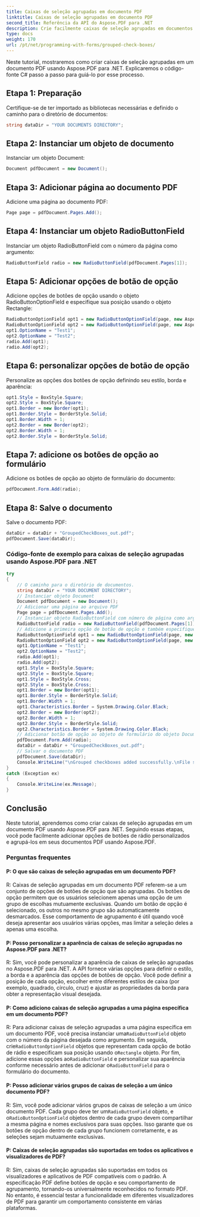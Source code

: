 ```yaml
---
title: Caixas de seleção agrupadas em documento PDF
linktitle: Caixas de seleção agrupadas em documento PDF
second_title: Referência da API do Aspose.PDF para .NET
description: Crie facilmente caixas de seleção agrupadas em documentos PDF com Aspose.PDF para .NET.
type: docs
weight: 170
url: /pt/net/programming-with-forms/grouped-check-boxes/
---
```

Neste tutorial, mostraremos como criar caixas de seleção agrupadas em um documento PDF usando Aspose.PDF para .NET. Explicaremos o código-fonte C# passo a passo para guiá-lo por esse processo.

## Etapa 1: Preparação

Certifique-se de ter importado as bibliotecas necessárias e definido o caminho para o diretório de documentos:

```csharp
string dataDir = "YOUR DOCUMENTS DIRECTORY";
```

## Etapa 2: Instanciar um objeto de documento

Instanciar um objeto Document:

```csharp
Document pdfDocument = new Document();
```

## Etapa 3: Adicionar página ao documento PDF

Adicione uma página ao documento PDF:

```csharp
Page page = pdfDocument.Pages.Add();
```

## Etapa 4: Instanciar um objeto RadioButtonField

Instanciar um objeto RadioButtonField com o número da página como argumento:

```csharp
RadioButtonField radio = new RadioButtonField(pdfDocument.Pages[1]);
```

## Etapa 5: Adicionar opções de botão de opção

Adicione opções de botões de opção usando o objeto RadioButtonOptionField e especifique sua posição usando o objeto Rectangle:

```csharp
RadioButtonOptionField opt1 = new RadioButtonOptionField(page, new Aspose.Pdf.Rectangle(0, 0, 20, 20));
RadioButtonOptionField opt2 = new RadioButtonOptionField(page, new Aspose.Pdf.Rectangle(100, 0, 120, 20));
opt1.OptionName = "Test1";
opt2.OptionName = "Test2";
radio.Add(opt1);
radio.Add(opt2);
```

## Etapa 6: personalizar opções de botão de opção

Personalize as opções dos botões de opção definindo seu estilo, borda e aparência:

```csharp
opt1.Style = BoxStyle.Square;
opt2.Style = BoxStyle.Square;
opt1.Border = new Border(opt1);
opt1.Border.Style = BorderStyle.Solid;
opt1.Border.Width = 1;
opt2.Border = new Border(opt2);
opt2.Border.Width = 1;
opt2.Border.Style = BorderStyle.Solid;
```

## Etapa 7: adicione os botões de opção ao formulário

Adicione os botões de opção ao objeto de formulário do documento:

```csharp
pdfDocument.Form.Add(radio);
```

## Etapa 8: Salve o documento

Salve o documento PDF:

```csharp
dataDir = dataDir + "GroupedCheckBoxes_out.pdf";
pdfDocument.Save(dataDir);
```

### Código-fonte de exemplo para caixas de seleção agrupadas usando Aspose.PDF para .NET 
```csharp
try
{
	// O caminho para o diretório de documentos.
	string dataDir = "YOUR DOCUMENT DIRECTORY";
	// Instanciar objeto Document
	Document pdfDocument = new Document();
	// Adicionar uma página ao arquivo PDF
	Page page = pdfDocument.Pages.Add();
	// Instanciar objeto RadioButtonField com número de página como argumento
	RadioButtonField radio = new RadioButtonField(pdfDocument.Pages[1]);
	// Adicione a primeira opção de botão de opção e também especifique sua origem usando o objeto Rectangle
	RadioButtonOptionField opt1 = new RadioButtonOptionField(page, new Aspose.Pdf.Rectangle(0, 0, 20, 20));
	RadioButtonOptionField opt2 = new RadioButtonOptionField(page, new Aspose.Pdf.Rectangle(100, 0, 120, 20));
	opt1.OptionName = "Test1";
	opt2.OptionName = "Test2";
	radio.Add(opt1);
	radio.Add(opt2);
	opt1.Style = BoxStyle.Square;
	opt2.Style = BoxStyle.Square;
	opt1.Style = BoxStyle.Cross;
	opt2.Style = BoxStyle.Cross;
	opt1.Border = new Border(opt1);
	opt1.Border.Style = BorderStyle.Solid;
	opt1.Border.Width = 1;
	opt1.Characteristics.Border = System.Drawing.Color.Black;
	opt2.Border = new Border(opt2);
	opt2.Border.Width = 1;
	opt2.Border.Style = BorderStyle.Solid;
	opt2.Characteristics.Border = System.Drawing.Color.Black;
	// Adicionar botão de opção ao objeto de formulário do objeto Documento
	pdfDocument.Form.Add(radio);
	dataDir = dataDir + "GroupedCheckBoxes_out.pdf";
	// Salvar o documento PDF
	pdfDocument.Save(dataDir);
	Console.WriteLine("\nGrouped checkboxes added successfully.\nFile saved at " + dataDir);
}
catch (Exception ex)
{
	Console.WriteLine(ex.Message);
}
```

## Conclusão

Neste tutorial, aprendemos como criar caixas de seleção agrupadas em um documento PDF usando Aspose.PDF para .NET. Seguindo essas etapas, você pode facilmente adicionar opções de botões de rádio personalizados e agrupá-los em seus documentos PDF usando Aspose.PDF.

### Perguntas frequentes

#### P: O que são caixas de seleção agrupadas em um documento PDF?

R: Caixas de seleção agrupadas em um documento PDF referem-se a um conjunto de opções de botões de opção que são agrupadas. Os botões de opção permitem que os usuários selecionem apenas uma opção de um grupo de escolhas mutuamente exclusivas. Quando um botão de opção é selecionado, os outros no mesmo grupo são automaticamente desmarcados. Esse comportamento de agrupamento é útil quando você deseja apresentar aos usuários várias opções, mas limitar a seleção deles a apenas uma escolha.

#### P: Posso personalizar a aparência de caixas de seleção agrupadas no Aspose.PDF para .NET?

R: Sim, você pode personalizar a aparência de caixas de seleção agrupadas no Aspose.PDF para .NET. A API fornece várias opções para definir o estilo, a borda e a aparência das opções de botões de opção. Você pode definir a posição de cada opção, escolher entre diferentes estilos de caixa (por exemplo, quadrado, círculo, cruz) e ajustar as propriedades da borda para obter a representação visual desejada.

#### P: Como adiciono caixas de seleção agrupadas a uma página específica em um documento PDF?

R: Para adicionar caixas de seleção agrupadas a uma página específica em um documento PDF, você precisa instanciar uma`RadioButtonField` objeto com o número da página desejada como argumento. Em seguida, crie`RadioButtonOptionField` objetos que representam cada opção de botão de rádio e especificam sua posição usando o`Rectangle` objeto. Por fim, adicione essas opções ao`RadioButtonField` e personalizar sua aparência conforme necessário antes de adicionar o`RadioButtonField` para o formulário do documento.

#### P: Posso adicionar vários grupos de caixas de seleção a um único documento PDF?

 R: Sim, você pode adicionar vários grupos de caixas de seleção a um único documento PDF. Cada grupo deve ter um`RadioButtonField` objeto, e o`RadioButtonOptionField` objetos dentro de cada grupo devem compartilhar a mesma página e nomes exclusivos para suas opções. Isso garante que os botões de opção dentro de cada grupo funcionem corretamente, e as seleções sejam mutuamente exclusivas.

#### P: Caixas de seleção agrupadas são suportadas em todos os aplicativos e visualizadores de PDF?

R: Sim, caixas de seleção agrupadas são suportadas em todos os visualizadores e aplicativos de PDF compatíveis com o padrão. A especificação PDF define botões de opção e seu comportamento de agrupamento, tornando-os universalmente reconhecidos no formato PDF. No entanto, é essencial testar a funcionalidade em diferentes visualizadores de PDF para garantir um comportamento consistente em várias plataformas.